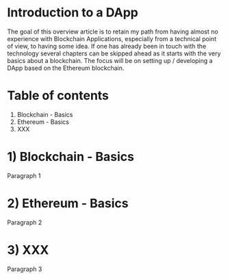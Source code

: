 # Introduction to a DApp 

The goal of this overview article is to retain my path from having almost no experience with Blockchain Applications, especially from a technical point of view, to having some idea. If one has already been in touch with the technology several chapters can be skipped ahead as it starts with the very basics about a blockchain. 
The focus will be on setting up / developing a DApp based on the Ethereum blockchain. 

# Table of contents

1) Blockchain - Basics
2) Ethereum - Basics 
3) XXX

# 1) Blockchain - Basics

Paragraph 1

# 2) Ethereum - Basics

Paragraph 2

# 3) XXX

Paragraph 3
